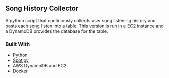 ## Song History Collector

A python script that continiously collects user song listening history and posts each song listen into a table. This version is run in a EC2 instance and a DynamoDB provides the database for the table.

### Built With
* Python
* [Spotipy](https://github.com/plamere/spotipy)
* AWS DynamoDB and EC2
* Docker

